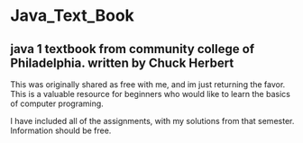 # Java_Text_Book
## java 1 textbook from community college of Philadelphia. written by Chuck Herbert 

This was originally shared as free with me, and im just returning the favor. 
This is a valuable resource for beginners who would like to learn
the basics of computer programing.

I have included all of the assignments, with my solutions from that semester. 
Information should be free.
